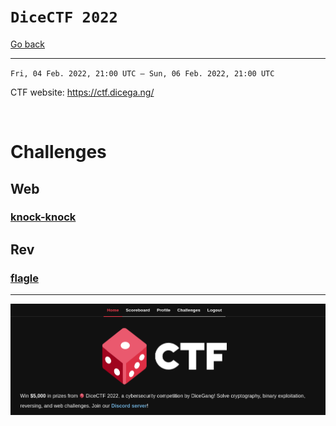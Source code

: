 # `DiceCTF 2022`

[Go back](../README.md)<hr/>

`Fri, 04 Feb. 2022, 21:00 UTC — Sun, 06 Feb. 2022, 21:00 UTC`

CTF website: https://ctf.dicega.ng/

<br>

# Challenges
## Web
### [knock-knock](knock-knock/README.md)
## Rev
### [flagle](flagle/README.md)

<hr>

![home](home.png)